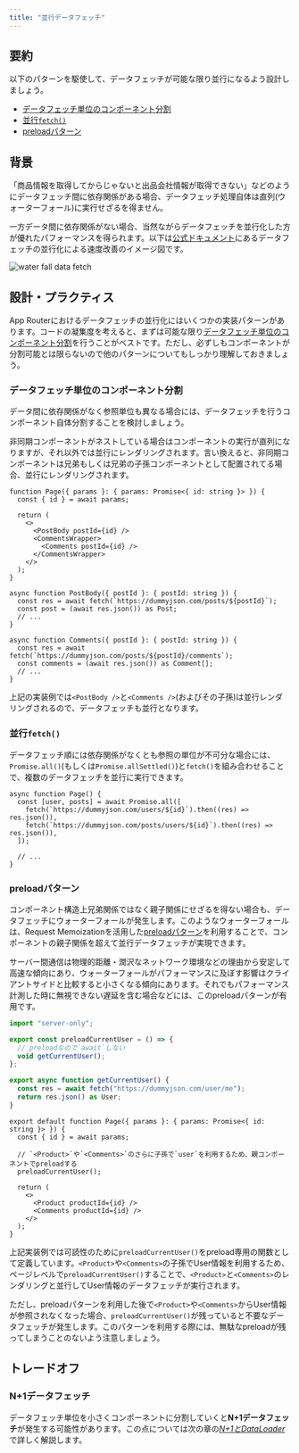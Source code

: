 ```yaml
---
title: "並行データフェッチ"
---
```


## 要約

以下のパターンを駆使して、データフェッチが可能な限り並行になるよう設計しましょう。

- [データフェッチ単位のコンポーネント分割](#データフェッチ単位のコンポーネント分割)
- [並行`fetch()`](#並行fetch)
- [preloadパターン](#preloadパターン)

## 背景

「商品情報を取得してからじゃないと出品会社情報が取得できない」などのようにデータフェッチ間に依存関係がある場合、データフェッチ処理自体は直列(ウォーターフォール)に実行せざるを得ません。

一方データ間に依存関係がない場合、当然ながらデータフェッチを並行化した方が優れたパフォーマンスを得られます。以下は[公式ドキュメント](https://nextjs.org/docs/app/building-your-application/data-fetching/patterns#parallel-and-sequential-data-fetching)にあるデータフェッチの並行化による速度改善のイメージ図です。

![water fall data fetch](/images/nextjs-basic-principle/sequential-fetching.png)

## 設計・プラクティス

App Routerにおけるデータフェッチの並行化にはいくつかの実装パターンがあります。コードの凝集度を考えると、まずは可能な限り[データフェッチ単位のコンポーネント分割](#データフェッチ単位のコンポーネント分割)を行うことがベストです。ただし、必ずしもコンポーネントが分割可能とは限らないので他のパターンについてもしっかり理解しておきましょう。

### データフェッチ単位のコンポーネント分割

データ間に依存関係がなく参照単位も異なる場合には、データフェッチを行うコンポーネント自体分割することを検討しましょう。

非同期コンポーネントがネストしている場合はコンポーネントの実行が直列になりますが、それ以外では並行にレンダリングされます。言い換えると、非同期コンポーネントは兄弟もしくは兄弟の子孫コンポーネントとして配置されてる場合、並行にレンダリングされます。

```tsx
function Page({ params }: { params: Promise<{ id: string }> }) {
  const { id } = await params;

  return (
    <>
      <PostBody postId={id} />
      <CommentsWrapper>
        <Comments postId={id} />
      </CommentsWrapper>
    </>
  );
}

async function PostBody({ postId }: { postId: string }) {
  const res = await fetch(`https://dummyjson.com/posts/${postId}`);
  const post = (await res.json()) as Post;
  // ...
}

async function Comments({ postId }: { postId: string }) {
  const res = await fetch(`https://dummyjson.com/posts/${postId}/comments`);
  const comments = (await res.json()) as Comment[];
  // ...
}
```

上記の実装例では`<PostBody />`と`<Comments />`(およびその子孫)は並行レンダリングされるので、データフェッチも並行となります。

### 並行`fetch()`

データフェッチ順には依存関係がなくとも参照の単位が不可分な場合には、`Promise.all()`(もしくは`Promise.allSettled()`)と`fetch()`を組み合わせることで、複数のデータフェッチを並行に実行できます。

```tsx
async function Page() {
  const [user, posts] = await Promise.all([
    fetch(`https://dummyjson.com/users/${id}`).then((res) => res.json()),
    fetch(`https://dummyjson.com/posts/users/${id}`).then((res) => res.json()),
  ]);

  // ...
}
```

### preloadパターン

コンポーネント構造上兄弟関係ではなく親子関係にせざるを得ない場合も、データフェッチにウォーターフォールが発生します。このようなウォーターフォールは、Request Memoizationを活用した[preloadパターン](https://nextjs.org/docs/app/building-your-application/data-fetching/patterns#preloading-data)を利用することで、コンポーネントの親子関係を超えて並行データフェッチが実現できます。

サーバー間通信は物理的距離・潤沢なネットワーク環境などの理由から安定して高速な傾向にあり、ウォーターフォールがパフォーマンスに及ぼす影響はクライアントサイドと比較すると小さくなる傾向にあります。それでもパフォーマンス計測した時に無視できない遅延を含む場合などには、このpreloadパターンが有用です。

```ts :app/fetcher.ts
import "server-only";

export const preloadCurrentUser = () => {
  // preloadなので`await`しない
  void getCurrentUser();
};

export async function getCurrentUser() {
  const res = await fetch("https://dummyjson.com/user/me");
  return res.json() as User;
}
```

```tsx :app/products/[id]/page.tsx
export default function Page({ params }: { params: Promise<{ id: string }> }) {
  const { id } = await params;

  // `<Product>`や`<Comments>`のさらに子孫で`user`を利用するため、親コンポーネントでpreloadする
  preloadCurrentUser();

  return (
    <>
      <Product productId={id} />
      <Comments productId={id} />
    </>
  );
}
```

上記実装例では可読性のために`preloadCurrentUser()`をpreload専用の関数として定義しています。`<Product>`や`<Comments>`の子孫でUser情報を利用するため、ページレベルで`preloadCurrentUser()`することで、`<Product>`と`<Comments>`のレンダリングと並行してUser情報のデータフェッチが実行されます。

ただし、preloadパターンを利用した後で`<Product>`や`<Comments>`からUser情報が参照されなくなった場合、`preloadCurrentUser()`が残っていると不要なデータフェッチが発生します。このパターンを利用する際には、無駄なpreloadが残ってしまうことのないよう注意しましょう。

## トレードオフ

### N+1データフェッチ

データフェッチ単位を小さくコンポーネントに分割していくと**N+1データフェッチ**が発生する可能性があります。この点については次の章の[_N+1とDataLoader_](part_1_data_loader)で詳しく解説します。
